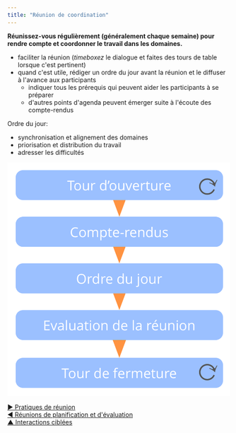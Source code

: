 ```yaml
---
title: "Réunion de coordination"
---
```



**Réunissez-vous régulièrement (généralement chaque semaine) pour rendre compte et coordonner le travail dans les domaines.**

- faciliter la réunion (<dfn data-info="Timebox: Une période de temps fixée pour se concentrer sur une activité particulière (qui ne sera pas nécessairement terminée à la fin du temps limite).">timeboxez</dfn> le dialogue et faites des tours de table lorsque c'est pertinent)
- quand c'est utile, rédiger un ordre du jour avant la réunion et le diffuser à l'avance aux participants 
    - indiquer tous les prérequis qui peuvent aider les participants à se préparer
    - d'autres points d'agenda peuvent émerger suite à l'écoute des compte-rendus

Ordre du jour:

- synchronisation et alignement des domaines
- priorisation et distribution du travail
- adresser les difficultés

![Phases d'une réunion de coordination](img/meetings/coordination-meeting.png)

[&#9654; Pratiques de réunion](meeting-practices.html)<br/>[&#9664; Réunions de planification et d'évaluation](planning-and-review-meetings.html)<br/>[&#9650; Interactions ciblées](focused-interactions.html)

